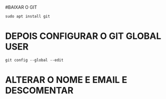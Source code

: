#BAIXAR O GIT

    sudo apt install git

# DEPOIS CONFIGURAR O GIT GLOBAL USER

    git config --global --edit
    
# ALTERAR O NOME E EMAIL E DESCOMENTAR

